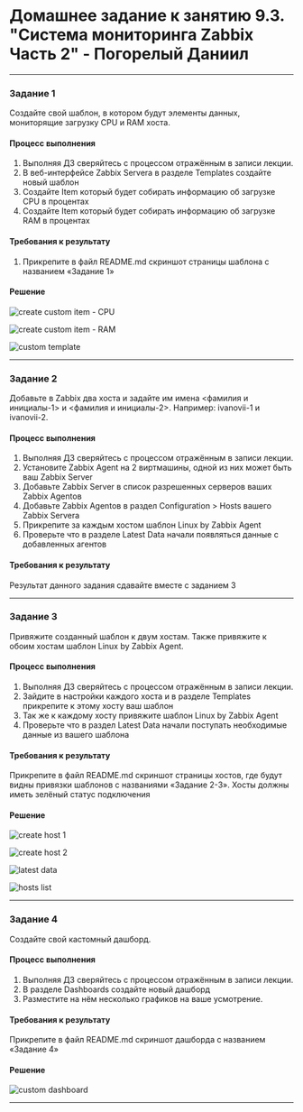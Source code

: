 # Домашнее задание к занятию 9.3. "Система мониторинга Zabbix Часть 2" - Погорелый Даниил


---

### Задание 1
Создайте свой шаблон, в котором будут элементы данных, мониторящие загрузку CPU и RAM хоста.

#### Процесс выполнения
1. Выполняя ДЗ сверяйтесь с процессом отражённым в записи лекции.
2. В веб-интерфейсе Zabbix Servera в разделе Templates создайте новый шаблон
3. Создайте Item который будет собирать информацию об загрузке CPU в процентах
4. Создайте Item который будет собирать информацию об загрузке RAM в процентах

#### Требования к результату
1. Прикрепите в файл README.md скриншот страницы шаблона с названием «Задание 1»

#### Решение

![create custom item - CPU](https://github.com/DanPogorelyi/devops/blob/main/04-monitoring_resilient/03-zabbix_part-2/images/custom-cpu-item.png)

![create custom item - RAM](https://github.com/DanPogorelyi/devops/blob/main/04-monitoring_resilient/03-zabbix_part-2/images/custom-ram-item.png)

![custom template](https://github.com/DanPogorelyi/devops/blob/main/04-monitoring_resilient/03-zabbix_part-2/images/template-items.png)

---

### Задание 2
Добавьте в Zabbix два хоста и задайте им имена <фамилия и инициалы-1> и <фамилия и инициалы-2>. Например: ivanovii-1 и ivanovii-2.

#### Процесс выполнения
1. Выполняя ДЗ сверяйтесь с процессом отражённым в записи лекции.
2. Установите Zabbix Agent на 2 виртмашины, одной из них может быть ваш Zabbix Server
3. Добавьте Zabbix Server в список разрешенных серверов ваших Zabbix Agentов
4. Добавьте Zabbix Agentов в раздел Configuration > Hosts вашего Zabbix Servera
5. Прикрепите за каждым хостом шаблон Linux by Zabbix Agent
6. Проверьте что в разделе Latest Data начали появляться данные с добавленных агентов

#### Требования к результату
Результат данного задания сдавайте вместе с заданием 3

---

### Задание 3
Привяжите созданный шаблон к двум хостам. Также привяжите к обоим хостам шаблон Linux by Zabbix Agent.

#### Процесс выполнения
1. Выполняя ДЗ сверяйтесь с процессом отражённым в записи лекции.
2. Зайдите в настройки каждого хоста и в разделе Templates прикрепите к этому хосту ваш шаблон
3. Так же к каждому хосту привяжите шаблон Linux by Zabbix Agent
4. Проверьте что в раздел Latest Data начали поступать необходимые данные из вашего шаблона

#### Требования к результату
Прикрепите в файл README.md скриншот страницы хостов, где будут видны привязки шаблонов с названиями «Задание 2-3».
Хосты должны иметь зелёный статус подключения

#### Решение

![create host 1](https://github.com/DanPogorelyi/devops/blob/main/04-monitoring_resilient/03-zabbix_part-2/images/create-host-1.png)

![create host 2](https://github.com/DanPogorelyi/devops/blob/main/04-monitoring_resilient/03-zabbix_part-2/images/create-host-2.png)

![latest data](https://github.com/DanPogorelyi/devops/blob/main/04-monitoring_resilient/03-zabbix_part-2/images/latest-data.png)

![hosts list](https://github.com/DanPogorelyi/devops/blob/main/04-monitoring_resilient/03-zabbix_part-2/images/hosts-list.png)

---

### Задание 4
Создайте свой кастомный дашборд.

#### Процесс выполнения
1. Выполняя ДЗ сверяйтесь с процессом отражённым в записи лекции.
2. В разделе Dashboards создайте новый дашборд
3. Разместите на нём несколько графиков на ваше усмотрение.

#### Требования к результату
Прикрепите в файл README.md скриншот дашборда с названием «Задание 4»

#### Решение

![custom dashboard](https://github.com/DanPogorelyi/devops/blob/main/04-monitoring_resilient/03-zabbix_part-2/images/custom-dashboard.png)

---